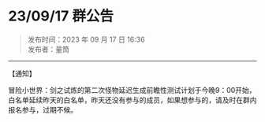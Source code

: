 # 23/09/17 群公告

> 发布时间：2023 年 09 月 17 日 16:36  
  发布者：量筒

---

【通知】

冒险小世界：剑之试炼的第二次怪物延迟生成前瞻性测试计划于今晚9：00开始，白名单延续昨天的白名单，昨天还没有参与的成员，如果想参与的，请及时在群内报名参与，过期不候。
